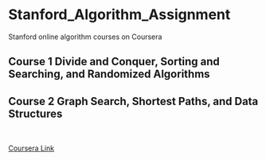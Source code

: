 # Stanford_Algorithm_Assignment

Stanford online algorithm courses on Coursera  

## Course 1 Divide and Conquer, Sorting and Searching, and Randomized Algorithms  

## Course 2 Graph Search, Shortest Paths, and Data Structures  
<br>  

[Coursera Link](https://www.coursera.org/specializations/algorithms#courses)
